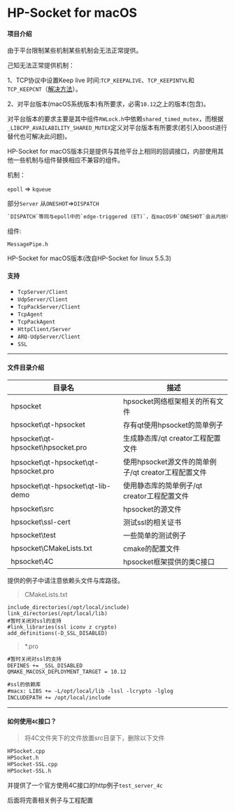# HP-Socket for macOS

#### 项目介绍
由于平台限制某些机制某些机制会无法正常提供。

己知无法正常提供机制：

1、TCP协议中设置Keep live 时间:`TCP_KEEPALIVE`、`TCP_KEEPINTVL`和`TCP_KEEPCNT`（[解决方法](http://www.voidcn.com/article/p-afuibcmg-bqk.html)）。

2、对平台版本(macOS系统版本)有所要求，必需`10.12`之上的版本(包含)。

对平台版本的要求主要是其中组件`RWLock.h`中依赖`shared_timed_mutex`，而根据`_LIBCPP_AVAILABILITY_SHARED_MUTEX`定义对平台版本有所要求(若引入boost进行替代也可解决此问题)。

HP-Socket for macOS版本只是提供与其他平台上相同的回调接口，内部使用其他一些机制与组件替换相应不兼容的组件。

机制：

`epoll` => `kqueue`

部分`Server` 从`ONESHOT`=>`DISPATCH`

```tex
`DISPATCH`等同与epoll中的`edge-triggered (ET)`，在macOS中`ONESHOT`会从内核中删除，而对于大量数据交换就代表有大量删除与添加，而使用ET(DISPATCH)只会重置状态(ENABLE)使其无效。
```

组件:

`MessagePipe.h`

HP-Socket for macOS版本(改自HP-Socket for linux 5.5.3)

#### 支持

- `TcpServer/Client` 
- `UdpServer/Client`
- `TcpPackServer/Client`
- `TcpAgent`
- `TcpPackAgent`
- `HttpClient/Server`
- `ARQ-UdpServer/Client`
- `SSL`

------

#### 文件目录介绍

| 目录名                               | 描述                                                |
| ------------------------------------ | --------------------------------------------------- |
| hpsocket                             | hpsocket网络框架相关的所有文件                      |
| hpsocket\qt-hpsocket                 | 存有qt使用hpsocket的简单例子                        |
| hpsocket\qt-hpsocket\hpsocket.pro    | 生成静态库/qt creator工程配置文件                   |
| hpsocket\qt-hpsocket\qt-hpsocket.pro | 使用hpsocket源文件的简单例子/qt creator工程配置文件 |
| hpsocket\qt-hpsocket\qt-lib-demo     | 使用静态库的简单例子/qt creator工程配置文件         |
| hpsocket\src                         | hpsocket的源文件                                    |
| hpsocket\ssl-cert                    | 测试ssl的相关证书                                   |
| hpsocket\test                        | 一些简单的测试例子                                  |
| hpsocket\CMakeLists.txt              | cmake的配置文件                                     |
| hpsocket\4C                          | hpsocket框架提供的类C接口                           |

提供的例子中请注意依赖头文件与库路径。

> CMakeLists.txt

```
include_directories(/opt/local/include)
link_directories(/opt/local/lib)
#暂时关闭对ssl的支持
#link_libraries(ssl iconv z crypto)
add_definitions(-D_SSL_DISABLED)
```

> *.pro

```tex
#暂时关闭对ssl的支持
DEFINES += _SSL_DISABLED
QMAKE_MACOSX_DEPLOYMENT_TARGET = 10.12

#ssl的依赖库
#macx: LIBS += -L/opt/local/lib -lssl -lcrypto -lglog
INCLUDEPATH += /opt/local/include
```

------

#### 如何使用`4C`接口？

> 将4C文件夹下的文件放置src目录下，删除以下文件

```tex
HPSocket.cpp
HPSocket.h
HPSocket-SSL.cpp
HPSocket-SSL.h
```

并提供了一个官方使用4C接口的http例子`test_server_4c`

后面将完善相关例子与工程配置
